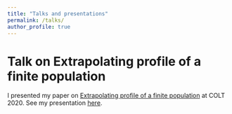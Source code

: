 ```yaml
---
title: "Talks and presentations"
permalink: /talks/
author_profile: true
---
```


Talk on Extrapolating profile of a finite population
=====================================================

I presented my paper on [Extrapolating profile of a finite population](https://janasoham.github.io/publication/COLT-urn)
at COLT 2020. See my presentation [here](https://www.youtube.com/watch?v=RtNtFULGRnA&ab_channel=COLT).
